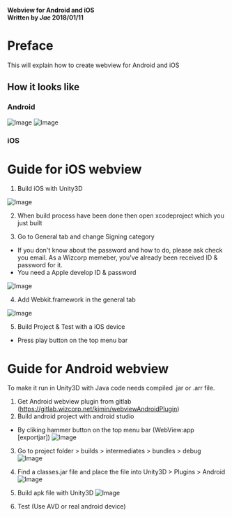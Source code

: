 **Webview for Android and iOS** <br/>
**Written by *Jae* 2018/01/11**

# Preface

This will explain how to create webview for Android and iOS

## How it looks like
### Android
![Image](./MarkdownImages/AExample01.png)
![Image](./MarkdownImages/AExample02.png)

### iOS

# Guide for iOS webview

1. Build iOS with Unity3D

![Image](./MarkdownImages/Image01.png)

2. When build process have been done then open xcodeproject which you just built

3. Go to General tab and change Signing category
- If you don't know about the password and how to do, please ask  check you email. As a Wizcorp memeber, you've already been received ID & password for it.
- You need a Apple develop ID & password

![Image](./MarkdownImages/Image02.png)

4. Add Webkit.framework in the general tab

![Image](./MarkdownImages/Image03.png)

5. Build Project & Test with a iOS device
- Press play button on the top menu bar

# Guide for Android webview

To make it run in Unity3D with Java code needs compiled .jar or .arr file.

1. Get Android webview plugin from gitlab (https://gitlab.wizcorp.net/kjmin/webviewAndroidPlugin)
2. Build android project with android studio
- By cliking hammer button on the top menu bar (WebView:app [exportjar])
![Image](./MarkdownImages/Image04.png)

3. Go to project folder > builds > intermediates > bundles > debug
![Image](./MarkdownImages/Image05.png)

4. Find a classes.jar file and place the file into Unity3D > Plugins > Android
![Image](./MarkdownImages/Image06.png)

5. Build apk file with Unity3D
![Image](./MarkdownImages/Image07.png)

6. Test (Use AVD or real android device)